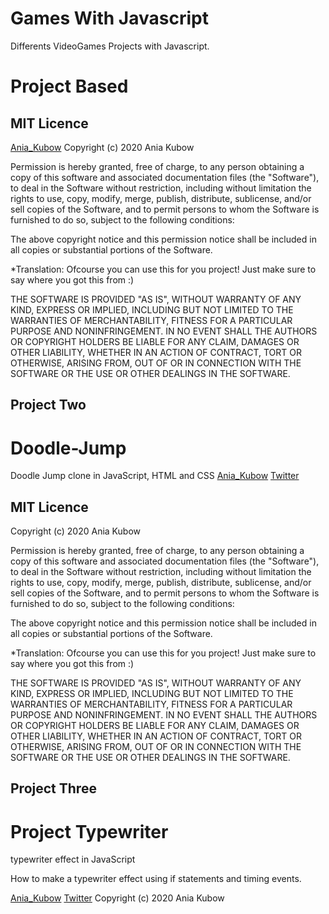 # Games With Javascript

Differents VideoGames Projects with Javascript. 

# Project Based 

## MIT Licence

[Ania_Kubow](https://www.youtube.com/watch?v=3rsKUTCh0LU&t=31s)
Copyright (c) 2020 Ania Kubow

Permission is hereby granted, free of charge, to any person obtaining a copy of this software and associated documentation files (the "Software"), to deal in the Software without restriction, including without limitation the rights to use, copy, modify, merge, publish, distribute, sublicense, and/or sell copies of the Software, and to permit persons to whom the Software is furnished to do so, subject to the following conditions:

The above copyright notice and this permission notice shall be included in all copies or substantial portions of the Software.

*Translation: Ofcourse you can use this for you project! Just make sure to say where you got this from :)

THE SOFTWARE IS PROVIDED "AS IS", WITHOUT WARRANTY OF ANY KIND, EXPRESS OR IMPLIED, INCLUDING BUT NOT LIMITED TO THE WARRANTIES OF MERCHANTABILITY, FITNESS FOR A PARTICULAR PURPOSE AND NONINFRINGEMENT. IN NO EVENT SHALL THE AUTHORS OR COPYRIGHT HOLDERS BE LIABLE FOR ANY CLAIM, DAMAGES OR OTHER LIABILITY, WHETHER IN AN ACTION OF CONTRACT, TORT OR OTHERWISE, ARISING FROM, OUT OF OR IN CONNECTION WITH THE SOFTWARE OR THE USE OR OTHER DEALINGS IN THE SOFTWARE.

## Project Two
# Doodle-Jump

Doodle Jump clone in JavaScript, HTML and CSS
[Ania_Kubow](https://www.youtube.com/watch?v=YSEsSs3hB6A&t=2100s)
[Twitter](https://twitter.com/ania_kubow)
## MIT Licence
Copyright (c) 2020 Ania Kubow

Permission is hereby granted, free of charge, to any person obtaining a copy of this software and associated documentation files (the "Software"), to deal in the Software without restriction, including without limitation the rights to use, copy, modify, merge, publish, distribute, sublicense, and/or sell copies of the Software, and to permit persons to whom the Software is furnished to do so, subject to the following conditions:

The above copyright notice and this permission notice shall be included in all copies or substantial portions of the Software.

*Translation: Ofcourse you can use this for you project! Just make sure to say where you got this from :)

THE SOFTWARE IS PROVIDED "AS IS", WITHOUT WARRANTY OF ANY KIND, EXPRESS OR IMPLIED, INCLUDING BUT NOT LIMITED TO THE WARRANTIES OF MERCHANTABILITY, FITNESS FOR A PARTICULAR PURPOSE AND NONINFRINGEMENT. IN NO EVENT SHALL THE AUTHORS OR COPYRIGHT HOLDERS BE LIABLE FOR ANY CLAIM, DAMAGES OR OTHER LIABILITY, WHETHER IN AN ACTION OF CONTRACT, TORT OR OTHERWISE, ARISING FROM, OUT OF OR IN CONNECTION WITH THE SOFTWARE OR THE USE OR OTHER DEALINGS IN THE SOFTWARE.

## Project Three
# Project Typewriter

typewriter effect in JavaScript

 How to make a typewriter effect using if statements and timing events.

[Ania_Kubow](https://www.youtube.com/watch?v=mULM6KcF_mo&t=734s)
[Twitter](https://twitter.com/ania_kubow)
Copyright (c) 2020 Ania Kubow
